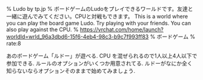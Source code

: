 % Ludo by tp․jp
% ボードゲームのLudoをプレイできるワールドです。友達と一緒に遊んでみてください。CPUと対戦もできます。 This is a world where you can play the board game Ludo․ Try playing with your friends․ You can also play against the CPU․
% https://vrchat.com/home/launch?worldId=wrld_96a3dbd6-15f6-4eb4-98c3-b9c7f993ff83
% ボードゲーム
% rate:8

あのボードゲーム「ルドー」が遊べる.
CPU を混ぜられるので1人以上4人以下で参加できる.
ルールのオプションがいくつか用意されてる.
ルドーがなにか全く知らないならオプションそのままで始めてみましょう.
